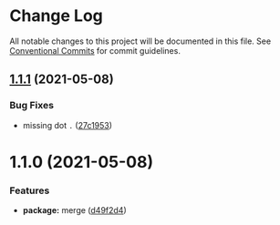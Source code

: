 # Change Log

All notable changes to this project will be documented in this file.
See [Conventional Commits](https://conventionalcommits.org) for commit guidelines.

## [1.1.1](https://github.com/oadpoaw/packages/compare/@oadpoaw/merge@1.1.0...@oadpoaw/merge@1.1.1) (2021-05-08)


### Bug Fixes

* missing dot `.` ([27c1953](https://github.com/oadpoaw/packages/commit/27c19534f77d9e46d3fc91152f1963da56ff7a67))





# 1.1.0 (2021-05-08)


### Features

* **package:** merge ([d49f2d4](https://github.com/oadpoaw/packages/commit/d49f2d4df21109316efa5a9b5f6543de45dd4efe))
